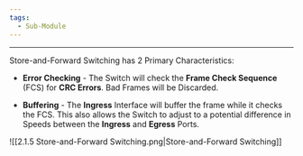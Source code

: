 ```yaml
---
tags:
  - Sub-Module
---
```


---
Store-and-Forward Switching has 2 Primary Characteristics:

- **Error Checking** - The Switch will check the **Frame Check Sequence** (FCS) for **CRC Errors**.
  Bad Frames will be Discarded.
  
- **Buffering** - The **Ingress** Interface will buffer the frame while it checks the FCS.
  This also allows the Switch to adjust to a potential difference in Speeds between the **Ingress** and **Egress** Ports.

![[2.1.5 Store-and-Forward Switching.png|Store-and-Forward Switching]]
